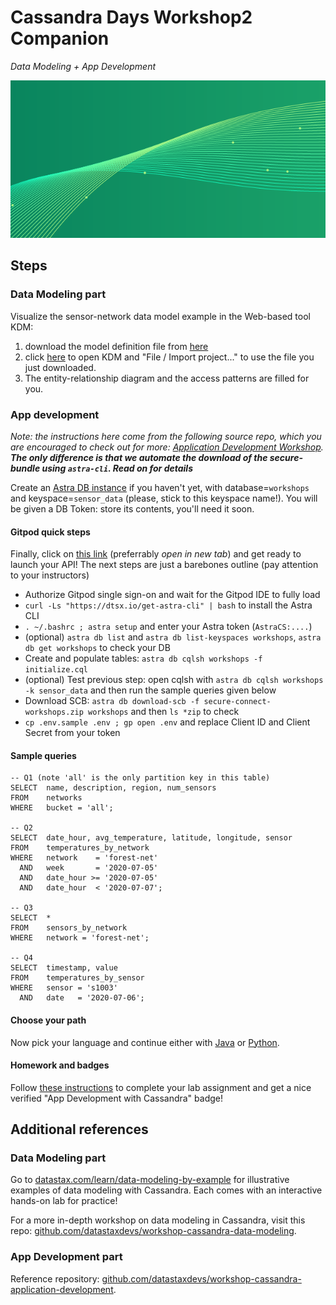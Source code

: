 # Cassandra Days Workshop2 Companion

_Data Modeling + App Development_

![Banner](images/cd_banner.png)

## Steps

### Data Modeling part

Visualize the sensor-network data model example
in the Web-based tool KDM:

1. download the model definition file from [here](https://raw.githubusercontent.com/datastaxdevs/workshop-cassandra-data-modeling/main/materials/kdm_sensor_data.xml)
2. click [here](http://kdm.kashliev.com/) to open KDM and "File / Import project..." to use the file you just downloaded.
3. The entity-relationship diagram and the access patterns are filled for you.

### App development

_Note: the instructions here come from the following source repo, which you are encouraged to check out for more: [Application Development Workshop](https://github.com/datastaxdevs/workshop-cassandra-application-development#readme)._
_**The only difference is that we automate the download of the secure-bundle using `astra-cli`. Read on for details**_

Create an [Astra DB instance](https://astra.datastax.com) if you haven't yet, with database=`workshops` and keyspace=`sensor_data` (please, stick to this keyspace name!).
You will be given a DB Token: store its contents, you'll need it soon.

#### Gitpod quick steps

Finally, click on [this link](https://gitpod.io/#https://github.com/datastaxdevs/workshop-cassandra-application-development) (preferrably _open in new tab_)
and get ready to launch your API! The next steps are just a barebones outline
(pay attention to your instructors)

- Authorize Gitpod single sign-on and wait for the Gitpod IDE to fully load
- `curl -Ls "https://dtsx.io/get-astra-cli" | bash` to install the Astra CLI
- `. ~/.bashrc ; astra setup` and enter your Astra token (`AstraCS:....`)
- (optional) `astra db list` and `astra db list-keyspaces workshops`, `astra db get workshops` to check your DB
- Create and populate tables: `astra db cqlsh workshops -f initialize.cql`
- (optional) Test previous step: open cqlsh with `astra db cqlsh workshops -k sensor_data` and then run the sample queries given below
- Download SCB: `astra db download-scb -f secure-connect-workshops.zip workshops` and then `ls *zip` to check
- `cp .env.sample .env ; gp open .env` and replace Client ID and Client Secret from your token

#### Sample queries

```
-- Q1 (note 'all' is the only partition key in this table)
SELECT  name, description, region, num_sensors
FROM    networks
WHERE   bucket = 'all';

-- Q2
SELECT  date_hour, avg_temperature, latitude, longitude, sensor 
FROM    temperatures_by_network
WHERE   network    = 'forest-net'
  AND   week       = '2020-07-05'
  AND   date_hour >= '2020-07-05'
  AND   date_hour  < '2020-07-07';

-- Q3
SELECT  *
FROM    sensors_by_network
WHERE   network = 'forest-net';

-- Q4
SELECT  timestamp, value 
FROM    temperatures_by_sensor
WHERE   sensor = 's1003'
  AND   date   = '2020-07-06';
```

#### Choose your path

Now pick your language and continue either with [Java](https://github.com/datastaxdevs/workshop-cassandra-application-development/blob/main/java/Java_README.md) or [Python](https://github.com/datastaxdevs/workshop-cassandra-application-development/blob/main/python/Python_README.md).

#### Homework and badges

Follow [these instructions](https://github.com/datastaxdevs/workshop-cassandra-application-development#homework-instructions) to complete
your lab assignment and get a nice verified "App Development with Cassandra" badge!

## Additional references

### Data Modeling part

Go to [datastax.com/learn/data-modeling-by-example](https://www.datastax.com/learn/data-modeling-by-example) for illustrative examples
of data modeling with Cassandra. Each comes with an interactive hands-on lab for practice!

For a more in-depth workshop on data modeling in Cassandra, visit this repo: [github.com/datastaxdevs/workshop-cassandra-data-modeling](https://github.com/datastaxdevs/workshop-cassandra-data-modeling).

### App Development part

Reference repository: [github.com/datastaxdevs/workshop-cassandra-application-development](https://github.com/datastaxdevs/workshop-cassandra-application-development#readme).
